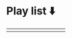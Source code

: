 # Play list ⬇️ 

<!-- PythonAutomation:START --><table><tr><td><a href="https://www.youtube.com/watch?v=J2jBTFovWH8"><img width="140px" 
<!-- PythonAutomation:END -->
